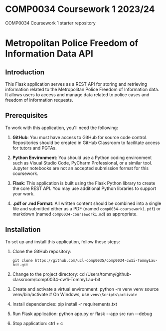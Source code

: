 # COMP0034 Coursework 1 2023/24
COMP0034 Coursework 1 starter repository
# Metropolitan Police Freedom of Information Data API

## Introduction
This Flask application serves as a REST API for storing and retrieving information related to the Metropolitan Police Freedom of Information data. It allows users to access and manage data related to police cases and freedom of information requests.

## Prerequisites
To work with this application, you'll need the following:

1. **GitHub**: You must have access to GitHub for source code control. Repositories should be created in GitHub Classroom to facilitate access for tutors and PGTAs.

2. **Python Environment**: You should use a Python coding environment such as Visual Studio Code, PyCharm Professional, or a similar tool. Jupyter notebooks are not an accepted submission format for this coursework.

3. **Flask**: This application is built using the Flask Python library to create the core REST API. You may use additional Python libraries to support your work.

4. **.pdf or .md Format**: All written content should be combined into a single file and submitted either as a PDF (named `comp0034-coursework1.pdf`) or markdown (named `comp0034-coursework1.md`) as appropriate.

## Installation
To set up and install this application, follow these steps:

1. Clone the GitHub repository:
   ```shell
   git clone https://github.com/ucl-comp0035/comp0034-cw1i-TommyLau-bit.git

2. Change to the project directory:
    cd /Users/tommy/github-classroom/comp0034-cw1i-TommyLau-bit

3. Create and activate a virtual environment:
    python -m venv venv
    source venv/bin/activate  # On Windows, use `venv\Scripts\activate`

4. Install dependencies:
    pip install -r requirements.txt

4. Run Flask application:
    python app.py or flask --app src run --debug

5. Stop application:
    ctrl + c



